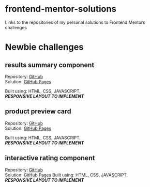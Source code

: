 # frontend-mentor-solutions
Links to the repositories of my personal solutions to Frontend Mentors challenges

# Newbie challenges

## results summary component
Repository: [GitHub](https://github.com/jionnyMagiah/results-summary-component-main)  
Solution: [GitHub Pages](https://jionnymagiah.github.io/results-summary-component-main/)

Built using: HTML, CSS, JAVASCRIPT.  
***RESPONSIVE LAYOUT TO IMPLEMENT***

## product preview card
Repository: [GitHub](https://github.com/jionnyMagiah/product-preview-card-component-main/)  
Solution: [GitHub Pages](https://jionnymagiah.github.io/product-preview-card-component-main/)

Built using: HTML, CSS, JAVASCRIPT.  
***RESPONSIVE LAYOUT TO IMPLEMENT***

## interactive rating component
Repository: [GitHub](https://github.com/jionnyMagiah/interactive-rating-component-main)  
Solution: [GitHub Pages](https://jionnymagiah.github.io/interactive-rating-component-main/)
Built using: HTML, CSS, JAVASCRIPT.  
***RESPONSIVE LAYOUT TO IMPLEMENT***


